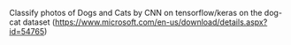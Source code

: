 Classify photos of Dogs and Cats by CNN on tensorflow/keras on the dog-cat dataset (https://www.microsoft.com/en-us/download/details.aspx?id=54765)

